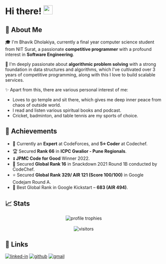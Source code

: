 # Hi there! <img src="https://media.giphy.com/media/hvRJCLFzcasrR4ia7z/giphy.gif" width="29px" height="29px">

## 🚀 About Me

🎓 I'm Bhavik Dholakiya, currently a final year computer science student from NIT Surat, a passionate **competitive programmer** with a profound interest in **Software Engineering**.

🏹 I'm deeply passionate about **algorithmic problem solving** with a strong foundation in data structures and algorithms, which I've cultivated over 3 years of competitive programming, along with this I love to build scalable services.

✨ Apart from this, there are various personal interest of me:
   - Loves to go temple and sit there, which gives me deep inner peace from chaos of outside world.
   - I read and listen various spiritual books and podcast.
   - Cricket, badminton, and table tennis are my sports of choice.

## 🏅 Achievements

-   📝 Currently an **Expert** at CodeForces, and **5⭐ Coder** at Codechef.
-   🏆 Secured **Rank 66** in **ICPC Gwalior - Pune Regionals**.
-   ⏫ **JPMC Code for Good** Winner 2022.
-   🚁 Secured **Global Rank 16** in Snackdown 2021 Round 1B conducted by CodeChef.
-   ⭐ Secured **Global Rank 329/ AIR 121 (Score 100/100)** in Google Codejam Round A.
-   🥇 Best Global Rank in Google Kickstart – **683 (AIR 494)**.

<!-- ## 🛠️ Skills

### Languages

![Java](https://img.shields.io/badge/java-%23ED8B00.svg?style=for-the-badge&logo=java&logoColor=white)
![javascript](https://img.shields.io/badge/JavaScript-323330?style=for-the-badge&logo=javascript&logoColor=F7DF1E)
![python](https://img.shields.io/badge/Python-3776AB?style=for-the-badge&logo=python&logoColor=white)
![C++](https://img.shields.io/badge/C%2B%2B-00599C?style=for-the-badge&logo=c%2B%2B&logoColor=white)

### Front-End Development

![react](https://img.shields.io/badge/React-20232A?style=for-the-badge&logo=react&logoColor=61DAFB)
![redux](https://img.shields.io/badge/Redux-593D88?style=for-the-badge&logo=redux&logoColor=white)
![react-router](https://img.shields.io/badge/React_Router-CA4245?style=for-the-badge&logo=react-router&logoColor=white)
![material-ui](https://img.shields.io/badge/Material_UI-0081CB?style=for-the-badge&logo=mui&logoColor=white)
![html](https://img.shields.io/badge/HTML5-E34F26?style=for-the-badge&logo=html5&logoColor=white)
![css](https://img.shields.io/badge/CSS3-1572B6?style=for-the-badge&logo=css3&logoColor=white)
![bootstrap](https://img.shields.io/badge/Bootstrap-563D7C?style=for-the-badge&logo=bootstrap&logoColor=white)

### Backend as a Service (BaaS)

![firebase](https://img.shields.io/badge/Firebase-ffaa00?style=for-the-badge&logo=Firebase&logoColor=white)
![firebase](https://img.shields.io/badge/Firebase-ffaa00?style=for-the-badge&logo=Firebase&logoColor=white)
![firebase](https://img.shields.io/badge/Firebase-ffaa00?style=for-the-badge&logo=Firebase&logoColor=white)
![firebase](https://img.shields.io/badge/Firebase-ffaa00?style=for-the-badge&logo=Firebase&logoColor=white) -->

## 📈 Stats

<div align="center">
    <img src="https://github-profile-trophy.vercel.app/?username=bhavikdholakiya&row=1&column=6&margin-h=8&theme=darkhub&count_private=true&margin-w=15&no-frame=true" alt="profile trophies" />
    <br />
    <br />
    <img src="https://komarev.com/ghpvc/?username=bhavikdholakiya&label=Profile%20views&color=0e75b6&style=flat%22%20alt=%22bhavikdholakiya" alt="visitors">
</div>

## 🔗 Links

[![linked-in](https://img.shields.io/badge/Linked_In-0077B5?style=for-the-badge&logo=LinkedIn&logoColor=white)](https://www.linkedin.com/in/bhavik-dholakiya-7332391bb/)
[![github](https://img.shields.io/badge/GitHub-000000?style=for-the-badge&logo=GitHub&logoColor=white)](https://github.com/bhavikdholakiya)
[![gmail](https://img.shields.io/badge/Gmail-D14836?style=for-the-badge&logo=Gmail&logoColor=white)](mailto:bhavikdholakiya6@gmail.com)
